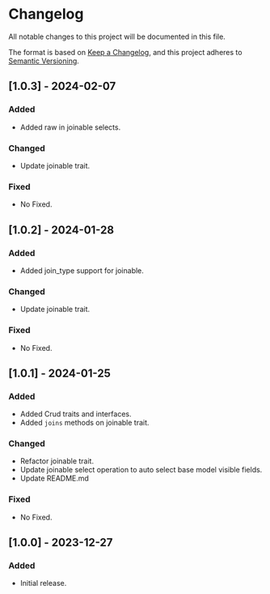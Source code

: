 # Changelog

All notable changes to this project will be documented in this file.

The format is based on [Keep a Changelog](https://keepachangelog.com/en/1.0.0/),
and this project adheres to [Semantic Versioning](https://semver.org/spec/v2.0.0.html).

## [1.0.3] - 2024-02-07

### Added

- Added raw in joinable selects.

### Changed

- Update joinable trait.

### Fixed

- No Fixed.

## [1.0.2] - 2024-01-28

### Added

- Added join_type support for joinable.

### Changed

- Update joinable trait.

### Fixed

- No Fixed.

## [1.0.1] - 2024-01-25

### Added

- Added Crud traits and interfaces.
- Added `joins` methods on joinable trait.

### Changed

- Refactor joinable trait.
- Update joinable select operation to auto select base model visible fields.
- Update README.md

### Fixed

- No Fixed.

## [1.0.0] - 2023-12-27

### Added

- Initial release.

